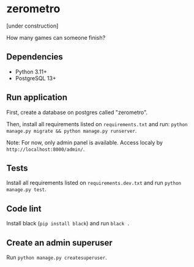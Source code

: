# zerometro
[under construction]

How many games can someone finish?

## Dependencies
- Python 3.11+
- PostgreSQL 13+

## Run application
First, create a database on postgres called "zerometro".

Then, install all requirements listed on `requirements.txt` and run:
`python manage.py migrate && python manage.py runserver`.

Note: For now, only admin panel is available. Access localy by `http://localhost:8000/admin/`.

## Tests
Install all requirements listed on `requirements.dev.txt` and run `python manage.py test`.

## Code lint
Install black (`pip install black`) and run `black .`

## Create an admin superuser
Run `python manage.py createsuperuser`.
